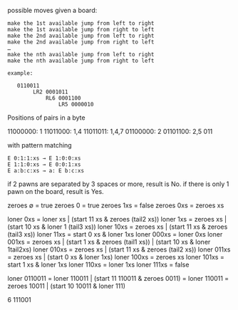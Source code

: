 
possible moves given a board:

    make the 1st available jump from left to right
    make the 1st available jump from right to left
    make the 2nd available jump from left to right
    make the 2nd available jump from right to left
    …
    make the nth available jump from left to right
    make the nth available jump from right to left

    example:

       0110011
            LR2 0001011
                RL6 0001100
                    LR5 0000010


Positions of pairs in a byte

11000000: 1
11011000: 1,4
11011011: 1,4,7
01100000: 2
01101100: 2,5
011


with pattern matching

    E 0:1:1:xs → E 1:0:0:xs
    E 1:1:0:xs → E 0:0:1:xs
    E a:b:c:xs → a: E b:c:xs

if 2 pawns are separated by 3 spaces or more, result is No.
if there is only 1 pawn on the board, result is Yes.

zeroes ∅    = true
zeroes 0    = true
zeroes 1xs  = false
zeroes 0xs  = zeroes xs

loner 0xs   = loner xs | (start 11 xs & zeroes (tail2 xs))
loner 1xs   = zeroes xs | (start 10 xs & loner 1 (tail3 xs))
loner 10xs  = zeroes xs | (start 11 xs & zeroes (tail3 xs))
loner 11xs  = start 0 xs & loner 1xs
loner 000xs = loner 0xs
loner 001xs = zeroes xs | (start 1 xs & zeroes (tail1 xs)) | (start 10 xs & loner 1tail2xs)
loner 010xs = zeroes xs | (start 11 xs & zeroes (tail2 xs))
loner 011xs = zeroes xs | (start 0 xs & loner 1xs)
loner 100xs = zeroes xs
loner 101xs = start 1 xs & loner 1xs
loner 110xs = loner 1xs
loner 111xs = false

   loner 0110011
=  loner 110011 | (start 11 110011 & zeroes 0011)
=  loner 110011
=  zeroes 10011 | (start 10 10011 & loner 111)

6
111001

